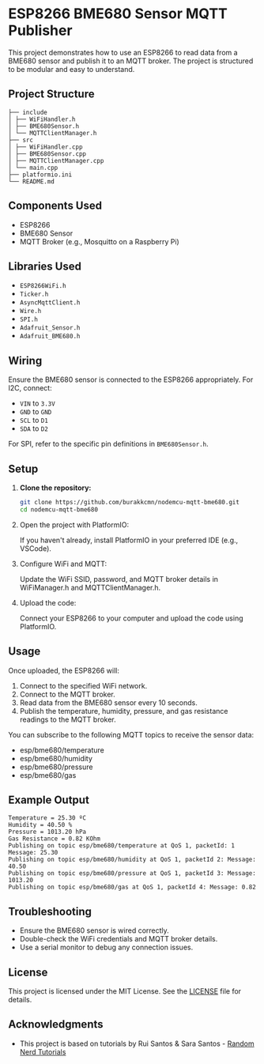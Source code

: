 # ESP8266 BME680 Sensor MQTT Publisher

This project demonstrates how to use an ESP8266 to read data from a BME680 sensor and publish it to an MQTT broker. The project is structured to be modular and easy to understand.

## Project Structure
```
├── include
│ ├── WiFiHandler.h
│ ├── BME680Sensor.h
│ └── MQTTClientManager.h
├── src
│ ├── WiFiHandler.cpp
│ ├── BME680Sensor.cpp
│ ├── MQTTClientManager.cpp
│ └── main.cpp
├── platformio.ini
└── README.md
```

## Components Used

- ESP8266
- BME680 Sensor
- MQTT Broker (e.g., Mosquitto on a Raspberry Pi)

## Libraries Used

- `ESP8266WiFi.h`
- `Ticker.h`
- `AsyncMqttClient.h`
- `Wire.h`
- `SPI.h`
- `Adafruit_Sensor.h`
- `Adafruit_BME680.h`

## Wiring

Ensure the BME680 sensor is connected to the ESP8266 appropriately. For I2C, connect:
- `VIN` to `3.3V`
- `GND` to `GND`
- `SCL` to `D1`
- `SDA` to `D2`

For SPI, refer to the specific pin definitions in `BME680Sensor.h`.

## Setup

1. **Clone the repository:**

   ```bash
   git clone https://github.com/burakkcmn/nodemcu-mqtt-bme680.git
   cd nodemcu-mqtt-bme680
   ```

2. Open the project with PlatformIO:

    If you haven't already, install PlatformIO in your preferred IDE (e.g., VSCode).

3. Configure WiFi and MQTT:

    Update the WiFi SSID, password, and MQTT broker details in WiFiManager.h and MQTTClientManager.h.

4. Upload the code:

    Connect your ESP8266 to your computer and upload the code using PlatformIO.

## Usage
Once uploaded, the ESP8266 will:

1. Connect to the specified WiFi network.
2. Connect to the MQTT broker.
3. Read data from the BME680 sensor every 10 seconds.
4. Publish the temperature, humidity, pressure, and gas resistance readings to the MQTT broker.

You can subscribe to the following MQTT topics to receive the sensor data:

- esp/bme680/temperature
- esp/bme680/humidity
- esp/bme680/pressure
- esp/bme680/gas

## Example Output
    
```plaintext
Temperature = 25.30 ºC 
Humidity = 40.50 % 
Pressure = 1013.20 hPa 
Gas Resistance = 0.82 KOhm 
Publishing on topic esp/bme680/temperature at QoS 1, packetId: 1 Message: 25.30 
Publishing on topic esp/bme680/humidity at QoS 1, packetId 2: Message: 40.50 
Publishing on topic esp/bme680/pressure at QoS 1, packetId 3: Message: 1013.20 
Publishing on topic esp/bme680/gas at QoS 1, packetId 4: Message: 0.82 
```

## Troubleshooting
- Ensure the BME680 sensor is wired correctly.
- Double-check the WiFi credentials and MQTT broker details.
- Use a serial monitor to debug any connection issues.

## License

This project is licensed under the MIT License. See the [LICENSE](LICENSE) file for details.

## Acknowledgments

- This project is based on tutorials by Rui Santos & Sara Santos - [Random Nerd Tutorials](https://RandomNerdTutorials.com/)